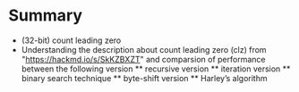 # Summary
* (32-bit) count leading zero
* Understanding the description about count leading zero (clz) from "https://hackmd.io/s/SkKZBXZT" and comparsion of performance between the following version
 ** recursive version
 ** iteration version
 ** binary search technique
 ** byte-shift version
 ** Harley’s algorithm
